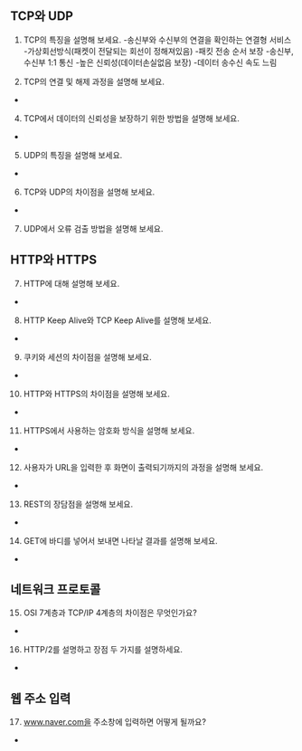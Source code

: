 ## TCP와 UDP
1. TCP의 특징을 설명해 보세요.
-송신부와 수신부의 연결을 확인하는 연결형 서비스
-가상회선방식(패켓이 전달되는 회선이 정해져있음)
-패킷 전송 순서 보장
-송신부, 수신부 1:1 통신
-높은 신뢰성(데이터손실없음 보장)
-데이터 송수신 속도 느림

3. TCP의 연결 및 해제 과정을 설명해 보세요.
-
4. TCP에서 데이터의 신뢰성을 보장하기 위한 방법을 설명해 보세요.
-
5. UDP의 특징을 설명해 보세요.
-
6. TCP와 UDP의 차이점을 설명해 보세요.
-
7. UDP에서 오류 검출 방법을 설명해 보세요.

## HTTP와 HTTPS
7. HTTP에 대해 설명해 보세요.
-
8. HTTP Keep Alive와 TCP Keep Alive를 설명해 보세요.
-
9. 쿠키와 세션의 차이점을 설명해 보세요.
-
10. HTTP와 HTTPS의 차이점을 설명해 보세요.
-
11. HTTPS에서 사용하는 암호화 방식을 설명해 보세요.
-
12. 사용자가 URL을 입력한 후 화면이 출력되기까지의 과정을 설명해 보세요.
-
13. REST의 장담점을 설명해 보세요.
-
14. GET에 바디를 넣어서 보내면 나타날 결과를 설명해 보세요.
-
## 네트워크 프로토콜
15. OSI 7계층과 TCP/IP 4계층의 차이점은 무엇인가요?
-
16. HTTP/2를 설명하고 장점 두 가지를 설명하세요.
-
## 웹 주소 입력
17. www.naver.com을 주소창에 입력하면 어떻게 될까요?
-
